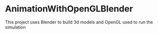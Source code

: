 # AnimationWithOpenGLBlender
This project uses Blender to build 3d models and OpenGL used to run the simulation
